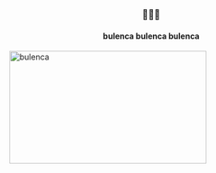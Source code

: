 <h3 align="center">🤫🤫🔥</h3>
<h4 align="center">bulenca bulenca bulenca</h4>


<img align="center" src="https://github-readme-stats.vercel.app/api/top-langs?username=bulenca&show_icons=true&locale=en&layout=compact" alt="bulenca" height="200px" width="350px" />
